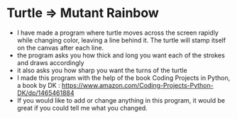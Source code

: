 # Turtle => Mutant Rainbow
 - I have made a program where turtle moves across the screen rapidly while changing color, leaving a line behind it. The turtle will stamp itself on the canvas after each line.
 - the program asks you how thick and long you want each of the strokes and draws accordingly
 - it also asks you how sharp you want the turns of the turtle
 - I made this program with the help of the book Coding Projects in Python, a book by DK : https://www.amazon.com/Coding-Projects-Python-DK/dp/1465461884
 - If you would like to add or change anything in this program, it would be great if you could tell me what you changed.
